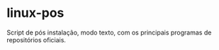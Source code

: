 # linux-pos
Script de pós instalação, modo texto, com os principais programas de repositórios oficiais. 
